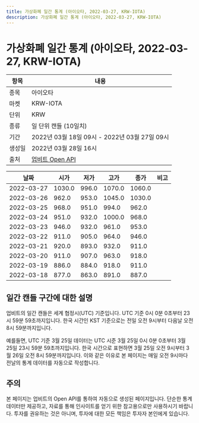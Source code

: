 ```yaml
---
title: 가상화폐 일간 통계 (아이오타, 2022-03-27, KRW-IOTA)
description: 가상화폐 일간 통계 (아이오타, 2022-03-27, KRW-IOTA)
---
```



가상화폐 일간 통계 (아이오타, 2022-03-27, KRW-IOTA)
===

|항목|내용|
|--|--|
|종목|아이오타|
|마켓|KRW-IOTA|
|단위|KRW|
|종류|일 단위 캔들 (10일치)|
|기간|2022년 03월 18일 09시 - 2022년 03월 27일 09시|
|생성일|2022년 03월 28일 16시|
|출처|[업비트 Open API](https://docs.upbit.com)|


|날짜|시가|저가|고가|종가|비고|
|--|--|--|--|--|--|
|2022-03-27|1030.0|996.0|1070.0|1060.0|    |
|2022-03-26|962.0|953.0|1045.0|1030.0|    |
|2022-03-25|968.0|951.0|994.0|962.0|    |
|2022-03-24|951.0|932.0|1000.0|968.0|    |
|2022-03-23|946.0|932.0|961.0|953.0|    |
|2022-03-22|911.0|905.0|964.0|946.0|    |
|2022-03-21|920.0|893.0|932.0|911.0|    |
|2022-03-20|911.0|907.0|963.0|918.0|    |
|2022-03-19|886.0|884.0|918.0|911.0|    |
|2022-03-18|877.0|863.0|891.0|887.0|    |


일간 캔들 구간에 대한 설명
---


업비트의 일간 캔들은 세계 협정시(UTC) 기준입니다. 
UTC 기준 0시 0분 0초부터 23시 59분 59초까지입니다. 
한국 시간인 KST 기준으로는 전일 오전 9시부터 다음날 오전 8시 59분까지입니다. 


예를들면, UTC 기준 3월 25일 데이터는 UTC 시준 3월 25일 0시 0분 0초부터 3월 25일 23시 59분 59초까지입니다. 
한국 시간으로 표현하면 3월 25일 오전 9시부터 3월 26일 오전 8시 59분까지입니다. 
이와 같은 이유로 본 페이지는 매일 오전 9시마다 전날의 통계 데이터를 자동으로 작성합니다. 


주의
---


본 페이지는 업비트의 Open API를 통하여 자동으로 생성된 페이지입니다. 
단순한 통계 데이터만 제공하고, 자료를 통해 인사이트를 얻기 위한 참고용으로만 사용하시기 바랍니다. 
투자를 권유하는 것은 아니며, 투자에 대한 모든 책임은 투자자 본인에게 있습니다. 
